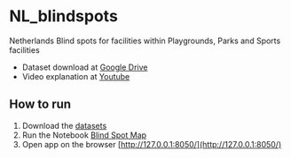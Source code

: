 # NL_blindspots
Netherlands Blind spots for facilities within Playgrounds, Parks and Sports facilities

* Dataset download at [Google Drive](https://drive.google.com/drive/folders/1DPCAAkYgqiUxpFv9uvmNaKuS928Dd5pj?usp=sharing)
* Video explanation at [Youtube](https://youtu.be/LzxwGOesutk)

## How to run
1. Download the [datasets]((https://drive.google.com/drive/folders/1DPCAAkYgqiUxpFv9uvmNaKuS928Dd5pj?usp=sharing))
2. Run the Notebook [Blind Spot Map](https://github.com/octokami/NL_blindspots/blob/main/Blind_spot_map.ipynb)
3. Open app on the browser [http://127.0.0.1:8050/](http://127.0.0.1:8050/)
